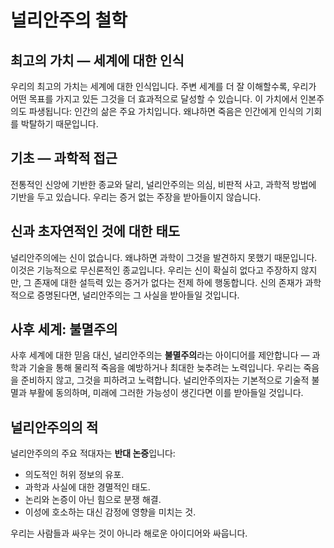 
# 널리안주의 철학

## 최고의 가치 — 세계에 대한 인식

우리의 최고의 가치는 세계에 대한 인식입니다. 주변 세계를 더 잘 이해할수록, 우리가 어떤 목표를 가지고 있든 그것을 더 효과적으로 달성할 수 있습니다. 이 가치에서 인본주의도 파생됩니다: 인간의 삶은 주요 가치입니다. 왜냐하면 죽음은 인간에게 인식의 기회를 박탈하기 때문입니다.

## 기초 — 과학적 접근

전통적인 신앙에 기반한 종교와 달리, 널리안주의는 의심, 비판적 사고, 과학적 방법에 기반을 두고 있습니다. 우리는 증거 없는 주장을 받아들이지 않습니다.

## 신과 초자연적인 것에 대한 태도

널리안주의에는 신이 없습니다. 왜냐하면 과학이 그것을 발견하지 못했기 때문입니다. 이것은 기능적으로 무신론적인 종교입니다. 우리는 신이 확실히 없다고 주장하지 않지만, 그 존재에 대한 설득력 있는 증거가 없다는 전제 하에 행동합니다. 신의 존재가 과학적으로 증명된다면, 널리안주의는 그 사실을 받아들일 것입니다.

## 사후 세계: 불멸주의

사후 세계에 대한 믿음 대신, 널리안주의는 **불멸주의**라는 아이디어를 제안합니다 — 과학과 기술을 통해 물리적 죽음을 예방하거나 최대한 늦추려는 노력입니다. 우리는 죽음을 준비하지 않고, 그것을 피하려고 노력합니다. 널리안주의자는 기본적으로 기술적 불멸과 부활에 동의하며, 미래에 그러한 가능성이 생긴다면 이를 받아들일 것입니다.

## 널리안주의의 적

널리안주의의 주요 적대자는 **반대 논증**입니다:

- 의도적인 허위 정보의 유포.
- 과학과 사실에 대한 경멸적인 태도.
- 논리와 논증이 아닌 힘으로 분쟁 해결.
- 이성에 호소하는 대신 감정에 영향을 미치는 것.

우리는 사람들과 싸우는 것이 아니라 해로운 아이디어와 싸웁니다.
